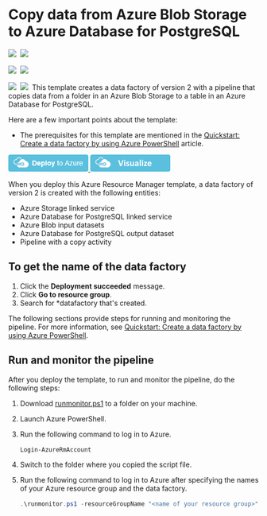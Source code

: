 # Copy data from Azure Blob Storage to Azure Database for PostgreSQL

<IMG SRC="https://azurequickstartsservice.blob.core.windows.net/badges/101-data-factory-v2-blob-to-postgresql-copy/PublicLastTestDate.svg" />&nbsp;
<IMG SRC="https://azurequickstartsservice.blob.core.windows.net/badges/101-data-factory-v2-blob-to-postgresql-copy/PublicDeployment.svg" />&nbsp;

<IMG SRC="https://azurequickstartsservice.blob.core.windows.net/badges/101-data-factory-v2-blob-to-postgresql-copy/FairfaxLastTestDate.svg" />&nbsp;
<IMG SRC="https://azurequickstartsservice.blob.core.windows.net/badges/101-data-factory-v2-blob-to-postgresql-copy/FairfaxDeployment.svg" />&nbsp;

<IMG SRC="https://azurequickstartsservice.blob.core.windows.net/badges/101-data-factory-v2-blob-to-postgresql-copy/BestPracticeResult.svg" />&nbsp;
<IMG SRC="https://azurequickstartsservice.blob.core.windows.net/badges/101-data-factory-v2-blob-to-postgresql-copy/CredScanResult.svg" />&nbsp;
This template creates a data factory of version 2 with a pipeline that copies data from a folder in an Azure Blob Storage to a table in an Azure Database for PostgreSQL. 

Here are a few important points about the template: 

- The prerequisites for this template are mentioned in the [Quickstart: Create a data factory by using Azure PowerShell](https://docs.microsoft.com/azure/data-factory/tutorial-copy-data-portal#prerequisites) article.


<a href="https://portal.azure.com/#create/Microsoft.Template/uri/https%3A%2F%2Fraw.githubusercontent.com%2FAzure%2Fazure-quickstart-templates%2Fmaster%2F101-data-factory-v2-blob-to-postgresql-copy%2Fazuredeploy.json" target="_blank">
    <img src="https://raw.githubusercontent.com/Azure/azure-quickstart-templates/master/1-CONTRIBUTION-GUIDE/images/deploytoazure.png"/>
</a>
<a href="http://armviz.io/#/?load=https%3A%2F%2Fraw.githubusercontent.com%2FAzure%2Fazure-quickstart-templates%2Fmaster%2F101-data-factory-v2-blob-to-postgresql-copy" target="_blank">
    <img src="https://raw.githubusercontent.com/Azure/azure-quickstart-templates/master/1-CONTRIBUTION-GUIDE/images/visualizebutton.png"/>
</a>

When you deploy this Azure Resource Manager template, a data factory of version 2 is created with the following entities: 

- Azure Storage linked service
- Azure Database for PostgreSQL linked service
- Azure Blob input datasets
- Azure Database for PostgreSQL output dataset
- Pipeline with a copy activity

## To get the name of the data factory
1. Click the **Deployment succeeded** message.
2. Click **Go to resource group**.
3. Search for *datafactory that's created. 

The following sections provide steps for running and monitoring the pipeline. For more information, see [Quickstart: Create a data factory by using Azure PowerShell](https://docs.microsoft.com/azure/data-factory/quickstart-create-data-factory-powershell).

## Run and monitor the pipeline
After you deploy the template, to run and monitor the pipeline, do the following steps: 

1. Download [runmonitor.ps1](https://github.com/Azure/azure-quickstart-templates/tree/master/101-data-factory-v2-blob-to-postgresql-copy/scripts) to a folder on your machine.
2. Launch Azure PowerShell.
3.  Run the following command to log in to Azure. 

	```powershell
	Login-AzureRmAccount
	```
4. Switch to the folder where you copied the script file. 
5. Run the following command to log in to Azure after specifying the names of your Azure resource group and the data factory. 

	```powershell
	.\runmonitor.ps1 -resourceGroupName "<name of your resource group>" -DataFactoryName "<name of your data factory>"
	```


